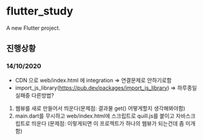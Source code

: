# flutter_study

A new Flutter project.

## 진행상황
### 14/10/2020 
  * CDN 으로 web/index.html 에 integration => 연결문제로 안하기로함
  * import_js_library(https://pub.dev/packages/import_js_library) => 하루종일 실패중
다른방법?
 1. 웹뷰를 새로 만들어서 띄운다(문제점: 결과물 get() 어떻게할지 생각해봐야함)
 2. main.dart를 무시하고 web/index.html에 스크립트로 quill.js를 붙이고 자바스크립트로 띄운다 (문제점: 이렇게되면 이 프로젝트가 하나의 웹뷰가 되는건데 좀 미개함)
